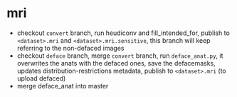 
# mri

- checkout `convert` branch, run heudiconv and fill_intended_for, publish to `<dataset>.mri` and `<dataset>.mri.sensitive`, this branch will keep referring to the non-defaced images
- checkout `deface` branch, merge `convert` branch, run `deface_anat.py`, it overwrites the anats with the defaced ones, save the defacemasks, updates distribution-restrictions metadata, publish to `<dataset>.mri` (to upload defaced)
- merge deface_anat into master
